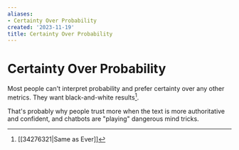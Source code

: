 ```yaml
---
aliases:
- Certainty Over Probability
created: '2023-11-19'
title: Certainty Over Probability
---
```


# Certainty Over Probability

Most people can't interpret probability and prefer certainty over any other metrics. They want black-and-white results[^1].

That's probably why people trust more when the text is more authoritative and confident, and chatbots are "playing" dangerous mind tricks.

[^1]: [[34276321|Same as Ever]]